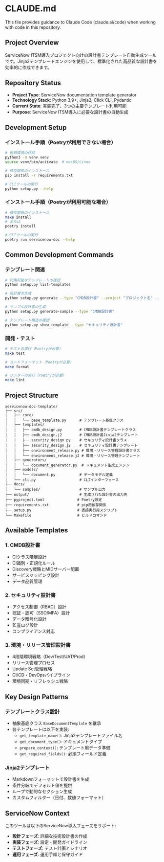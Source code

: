 # CLAUDE.md

This file provides guidance to Claude Code (claude.ai/code) when working with code in this repository.

## Project Overview

ServiceNow ITSM導入プロジェクト向けの設計書テンプレート自動生成ツールです。Jinja2テンプレートエンジンを使用して、標準化された高品質な設計書を効率的に作成できます。

## Repository Status

- **Project Type**: ServiceNow documentation template generator
- **Technology Stack**: Python 3.9+, Jinja2, Click CLI, Pydantic
- **Current State**: 実装完了、3つの主要テンプレート利用可能
- **Purpose**: ServiceNow ITSM導入に必要な設計書の自動生成

## Development Setup

### インストール手順（Poetryが利用できない場合）
```bash
# 仮想環境の作成
python3 -m venv venv
source venv/bin/activate  # macOS/Linux

# 依存関係のインストール
pip install -r requirements.txt

# CLIツールの実行
python setup.py --help
```

### インストール手順（Poetryが利用可能な場合）
```bash
# 依存関係のインストール
make install
# または
poetry install

# CLIツールの実行
poetry run servicenow-doc --help
```

## Common Development Commands

### テンプレート関連
```bash
# 利用可能なテンプレートの確認
python setup.py list-templates

# 設計書の生成
python setup.py generate --type "CMDB設計書" --project "プロジェクト名" --author "作成者" --email "email@example.com"

# サンプル設計書の生成
python setup.py generate-sample --type "CMDB設計書"

# テンプレート構造の確認
python setup.py show-template --type "セキュリティ設計書"
```

### 開発・テスト
```bash
# テストの実行（Poetryが必要）
make test

# コードフォーマット（Poetryが必要）
make format

# リンターの実行（Poetryが必要）
make lint
```

## Project Structure

```
servicenow-doc-template/
├── src/
│   ├── core/
│   │   └── base_template.py      # テンプレート基底クラス
│   ├── templates/
│   │   ├── cmdb_design.py        # CMDB設計書テンプレートクラス
│   │   ├── cmdb_design.j2        # CMDB設計書Jinja2テンプレート
│   │   ├── security_design.py    # セキュリティ設計書クラス
│   │   ├── security_design.j2    # セキュリティ設計書テンプレート
│   │   ├── environment_release.py # 環境・リリース管理設計書クラス
│   │   └── environment_release.j2 # 環境・リリース管理テンプレート
│   ├── generators/
│   │   └── document_generator.py  # ドキュメント生成エンジン
│   ├── models/
│   │   └── document.py           # データモデル定義
│   └── cli.py                    # CLIインターフェース
├── docs/
│   └── samples/                  # サンプル出力
├── output/                       # 生成された設計書の出力先
├── pyproject.toml               # Poetry設定
├── requirements.txt             # pip用依存関係
├── setup.py                     # 直接実行用スクリプト
└── Makefile                     # ビルドコマンド
```

## Available Templates

### 1. CMDB設計書
- CIクラス階層設計
- CI識別・正規化ルール
- Discovery戦略とMIDサーバー配置
- サービスマッピング設計
- データ品質管理

### 2. セキュリティ設計書
- アクセス制御（RBAC）設計
- 認証・認可（SSO/MFA）設計
- データ暗号化設計
- 監査ログ設計
- コンプライアンス対応

### 3. 環境・リリース管理設計書
- 4段階環境戦略（Dev/Test/UAT/Prod）
- リリース管理プロセス
- Update Set管理戦略
- CI/CD・DevOpsパイプライン
- 環境同期・リフレッシュ戦略

## Key Design Patterns

### テンプレートクラス設計
- 抽象基底クラス `BaseDocumentTemplate` を継承
- 各テンプレートは以下を実装:
  - `get_template_name()`: Jinja2テンプレートファイル名
  - `get_document_type()`: ドキュメントタイプ
  - `prepare_context()`: テンプレート用データ準備
  - `get_required_fields()`: 必須フィールド定義

### Jinja2テンプレート
- Markdownフォーマットで設計書を生成
- 条件分岐でデフォルト値を提供
- ループで動的なセクション生成
- カスタムフィルター（日付、数値フォーマット）

## ServiceNow Context

このツールは以下のServiceNow導入フェーズをサポート:
- **設計フェーズ**: 詳細な技術設計書の作成
- **実装フェーズ**: 設定・開発ガイドライン
- **テストフェーズ**: テスト計画とシナリオ
- **運用フェーズ**: 運用手順と保守ガイド